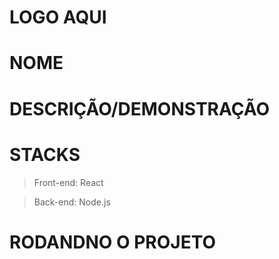 # LOGO AQUI

# NOME

# DESCRIÇÃO/DEMONSTRAÇÃO

# STACKS
> Front-end: React

> Back-end: Node.js
 
# RODANDNO O PROJETO
